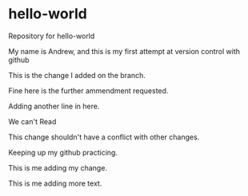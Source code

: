 # hello-world

Repository for hello-world

My name is Andrew, and this is my first attempt at version control with github

This is the change I added on the branch.

Fine here is the further ammendment requested.

Adding another line in here.

We can't Read

This change shouldn't have a conflict with other changes.

Keeping up my github practicing.

This is me adding my change.

This is me adding more text.

